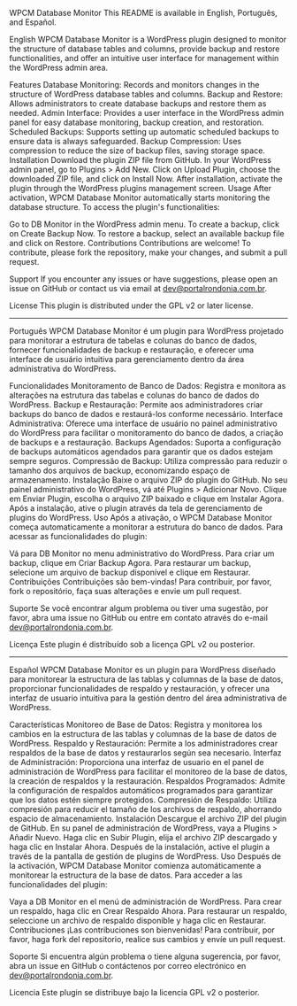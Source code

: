 WPCM Database Monitor
This README is available in English, Português, and Español.

English
WPCM Database Monitor is a WordPress plugin designed to monitor the structure of database tables and columns, provide backup and restore functionalities, and offer an intuitive user interface for management within the WordPress admin area.

Features
Database Monitoring: Records and monitors changes in the structure of WordPress database tables and columns.
Backup and Restore: Allows administrators to create database backups and restore them as needed.
Admin Interface: Provides a user interface in the WordPress admin panel for easy database monitoring, backup creation, and restoration.
Scheduled Backups: Supports setting up automatic scheduled backups to ensure data is always safeguarded.
Backup Compression: Uses compression to reduce the size of backup files, saving storage space.
Installation
Download the plugin ZIP file from GitHub.
In your WordPress admin panel, go to Plugins > Add New.
Click on Upload Plugin, choose the downloaded ZIP file, and click on Install Now.
After installation, activate the plugin through the WordPress plugins management screen.
Usage
After activation, WPCM Database Monitor automatically starts monitoring the database structure. To access the plugin's functionalities:

Go to DB Monitor in the WordPress admin menu.
To create a backup, click on Create Backup Now.
To restore a backup, select an available backup file and click on Restore.
Contributions
Contributions are welcome! To contribute, please fork the repository, make your changes, and submit a pull request.

Support
If you encounter any issues or have suggestions, please open an issue on GitHub or contact us via email at dev@portalrondonia.com.br.

License
This plugin is distributed under the GPL v2 or later license.

-------------------------------------------------------------------------------------
Português
WPCM Database Monitor é um plugin para WordPress projetado para monitorar a estrutura de tabelas e colunas do banco de dados, fornecer funcionalidades de backup e restauração, e oferecer uma interface de usuário intuitiva para gerenciamento dentro da área administrativa do WordPress.

Funcionalidades
Monitoramento de Banco de Dados: Registra e monitora as alterações na estrutura das tabelas e colunas do banco de dados do WordPress.
Backup e Restauração: Permite aos administradores criar backups do banco de dados e restaurá-los conforme necessário.
Interface Administrativa: Oferece uma interface de usuário no painel administrativo do WordPress para facilitar o monitoramento do banco de dados, a criação de backups e a restauração.
Backups Agendados: Suporta a configuração de backups automáticos agendados para garantir que os dados estejam sempre seguros.
Compressão de Backup: Utiliza compressão para reduzir o tamanho dos arquivos de backup, economizando espaço de armazenamento.
Instalação
Baixe o arquivo ZIP do plugin do GitHub.
No seu painel administrativo do WordPress, vá até Plugins > Adicionar Novo.
Clique em Enviar Plugin, escolha o arquivo ZIP baixado e clique em Instalar Agora.
Após a instalação, ative o plugin através da tela de gerenciamento de plugins do WordPress.
Uso
Após a ativação, o WPCM Database Monitor começa automaticamente a monitorar a estrutura do banco de dados. Para acessar as funcionalidades do plugin:

Vá para DB Monitor no menu administrativo do WordPress.
Para criar um backup, clique em Criar Backup Agora.
Para restaurar um backup, selecione um arquivo de backup disponível e clique em Restaurar.
Contribuições
Contribuições são bem-vindas! Para contribuir, por favor, fork o repositório, faça suas alterações e envie um pull request.

Suporte
Se você encontrar algum problema ou tiver uma sugestão, por favor, abra uma issue no GitHub ou entre em contato através do e-mail dev@portalrondonia.com.br.

Licença
Este plugin é distribuído sob a licença GPL v2 ou posterior.

--------------------------------------------------------------

Español
WPCM Database Monitor es un plugin para WordPress diseñado para monitorear la estructura de las tablas y columnas de la base de datos, proporcionar funcionalidades de respaldo y restauración, y ofrecer una interfaz de usuario intuitiva para la gestión dentro del área administrativa de WordPress.

Características
Monitoreo de Base de Datos: Registra y monitorea los cambios en la estructura de las tablas y columnas de la base de datos de WordPress.
Respaldo y Restauración: Permite a los administradores crear respaldos de la base de datos y restaurarlos según sea necesario.
Interfaz de Administración: Proporciona una interfaz de usuario en el panel de administración de WordPress para facilitar el monitoreo de la base de datos, la creación de respaldos y la restauración.
Respaldos Programados: Admite la configuración de respaldos automáticos programados para garantizar que los datos estén siempre protegidos.
Compresión de Respaldo: Utiliza compresión para reducir el tamaño de los archivos de respaldo, ahorrando espacio de almacenamiento.
Instalación
Descargue el archivo ZIP del plugin de GitHub.
En su panel de administración de WordPress, vaya a Plugins > Añadir Nuevo.
Haga clic en Subir Plugin, elija el archivo ZIP descargado y haga clic en Instalar Ahora.
Después de la instalación, active el plugin a través de la pantalla de gestión de plugins de WordPress.
Uso
Después de la activación, WPCM Database Monitor comienza automáticamente a monitorear la estructura de la base de datos. Para acceder a las funcionalidades del plugin:

Vaya a DB Monitor en el menú de administración de WordPress.
Para crear un respaldo, haga clic en Crear Respaldo Ahora.
Para restaurar un respaldo, seleccione un archivo de respaldo disponible y haga clic en Restaurar.
Contribuciones
¡Las contribuciones son bienvenidas! Para contribuir, por favor, haga fork del repositorio, realice sus cambios y envíe un pull request.

Soporte
Si encuentra algún problema o tiene alguna sugerencia, por favor, abra un issue en GitHub o contáctenos por correo electrónico en dev@portalrondonia.com.br.

Licencia
Este plugin se distribuye bajo la licencia GPL v2 o posterior.

